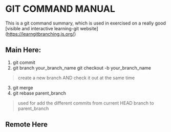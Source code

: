 # GIT COMMAND MANUAL
This is a git command summary, which is used in exercised on a really good [visible and interactive learning-git website]  (https://learngitbranching.js.org/)
## Main Here:
1. git commit
2. git branch your_branch_name
git checkout -b your_branch_name
> create a new branch AND check it out at the same time
3. git merge
4. git rebase parent_branch
> used for add the different commits from current HEAD branch to parent_branch

## Remote Here